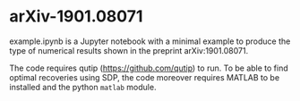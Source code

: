 # arXiv-1901.08071

example.ipynb is a Jupyter notebook with a minimal example to produce the type of numerical results shown in the preprint arXiv:1901.08071.

The code requires qutip (https://github.com/qutip) to run. To be able to find optimal recoveries using SDP, the code moreover requires MATLAB to be installed and the python `matlab` module.